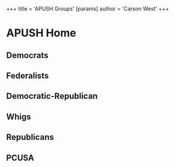 +++
 title = 'APUSH Groups'
[params]
	author = 'Carson West'
+++
# APUSH Home

## Democrats

## Federalists

## Democratic-Republican

## Whigs

## Republicans

## PCUSA